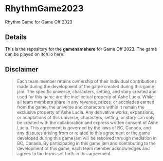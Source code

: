 # RhythmGame2023
Rhythm Game for Game Off 2023

## Details
This is the repository for the **gamenamehere** for Game Off 2023. The game can be played on itch.io here:

## Disclaimer
>Each team member retains ownership of their individual contributions made during the development of the game created during this game jam. 
>The specific universe, characters, setting, and story created and used for this game are the intellectual property of Ashe Lucia. 
>While all team members share in any revenue, prizes, or accolades earned from the game, the universe and characters within it remain the exclusive property of Ashe Lucia. 
>Any derivative works, expansions, or adaptations of this universe, characters, setting, or story can only be created with the collaboration and express written consent of Ashe Lucia.
>This agreement is governed by the laws of BC, Canada, and any disputes arising from or related to this agreement or the game developed during this game jam will be resolved through mediation in BC, Canada.
>By participating in this game jam and contributing to the development of this game, each team member acknowledges and agrees to the terms set forth in this agreement.

